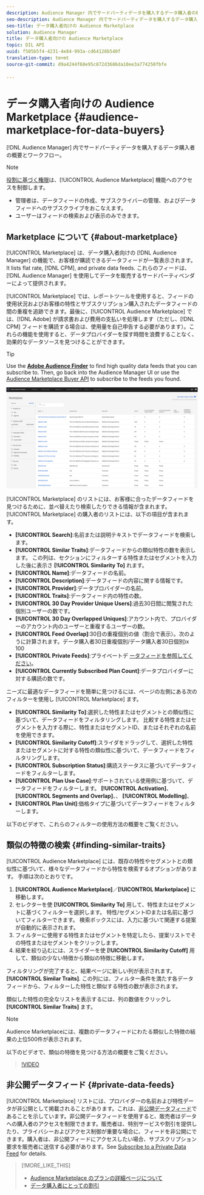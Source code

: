 ```yaml
---
description: Audience Manager 内でサードパーティデータを購入するデータ購入者の概要とワークフロー
seo-description: Audience Manager 内でサードパーティデータを購入するデータ購入者の概要とワークフロー
seo-title: データ購入者向けの Audience Marketplace
solution: Audience Manager
title: データ購入者向けの Audience Marketplace
topic: DIL API
uuid: f505b5f4-4231-4e84-993a-cd64128b540f
translation-type: tm+mt
source-git-commit: d9a4244f68e95c872d3686da10ee3a774250fbfe

---
```



# データ購入者向けの Audience Marketplace {#audience-marketplace-for-data-buyers}

[!DNL Audience Manager] 内でサードパーティデータを購入するデータ購入者の概要とワークフロー。

>[!NOTE]
>[役割に基づく権限](../../../reporting/reports-dashboard.md)は、[!UICONTROL Audience Marketplace] 機能へのアクセスを制御します。
>
>* 管理者は、データフィードの作成、サブスクライバーの管理、およびデータフィードへのサブスクライブをおこなえます。
>* ユーザーはフィードの検索および表示のみできます。


## Marketplace について {#about-marketplace}

<!-- c_marketplace_about.xml -->

[!UICONTROL Marketplace] は、データ購入者向けの [!DNL Audience Manager] の機能で、お客様が購読できるデータフィードが一覧表示されます。It lists flat rate, [!DNL CPM], and private data feeds. これらのフィードは、[!DNL Audience Manager] を使用してデータを販売するサードパーティベンダーによって提供されます。

[!UICONTROL Marketplace] では、レポートツールを使用すると、フィードの使用状況およびお客様の特性とサブスクリプション購入されたデータフィードの間の重複を追跡できます。最後に、[!UICONTROL Audience Marketplace] では、[!DNL Adobe] が請求書および費用の支払いを処理します（ただし、[!DNL CPM] フィードを購読する場合は、使用量を自己申告する必要があります）。これらの機能を使用すると、データプロバイダーを探す時間を浪費することなく、効果的なデータソースを見つけることができます。

>[!TIP]
>
>Use the **[Adobe Audience Finder](https://www.adobe-audience-finder.com/)** to find high quality data feeds that you can subscribe to. Then, go back into the Audience Manager UI or use the [Audience Marketplace Buyer API](https://bank.demdex.com/portal/swagger/index.html#/Audience_Marketplace_Buyer_API) to subscribe to the feeds you found.

![buyer-marketplace-overview](assets/buyer-marketplace-overview.png)

[!UICONTROL Marketplace] のリストには、お客様に合ったデータフィードを見つけるために、並べ替えたり検索したりできる情報が含まれます。[!UICONTROL Marketplace] の購入者のリストには、以下の項目が含まれます。

* **[!UICONTROL Search]**:名前または説明テキストでデータフィードを検索します。
* **[!UICONTROL Similar Traits]**:データフィードからの類似特性の数を表示します。 この列は、セクションにフィルターする特性またはセグメントを入力した後に表示さ **[!UICONTROL Similarity To]** れます。
* **[!UICONTROL Name]**:データフィードの名前。
* **[!UICONTROL Description]**:データフィードの内容に関する情報です。
* **[!UICONTROL Provider]**:データプロバイダーの名前。
* **[!UICONTROL Traits]**:データフィード内の特性の数。
* **[!UICONTROL 30 Day Provider Unique Users]**:過去30日間に閲覧された個別ユーザーの数です。
* **[!UICONTROL 30 Day Overlapped Uniques]**:アカウント内で、プロバイダーのアカウント内のユーザーと重複するユーザーの数。
* **[!UICONTROL Feed Overlap]**:30日の重複個別の値（割合で表示）。次のように計算されます。データ購入者30日重複個別/データ購入者30日個別)x 100
* **[!UICONTROL Private Feeds]**:プライベートデ [ータフィードを参照してください](../../../features/audience-marketplace/marketplace-private-feeds.md)。
* **[!UICONTROL Currently Subscribed Plan Count]**:データプロバイダーに対する購読の数です。

ニーズに最適なデータフィードを簡単に見つけるには、ページの左側にある次のフィルターを使用し [!UICONTROL Marketplace] ます。

* **[!UICONTROL Similarity To]**:選択した特性またはセグメントとの類似性に基づいて、データフィードをフィルタリングします。 比較する特性またはセグメントを入力する際に、特性またはセグメントID、またはそれぞれの名前を使用できます。
* **[!UICONTROL Similarity Cutoff]**:スライダをドラッグして、選択した特性またはセグメントに対する特性の類似性に基づいて、データフィードをフィルタリングします。
* **[!UICONTROL Subscription Status]**:購読ステータスに基づいてデータフィードをフィルターします。
* **[!UICONTROL Plan Use Case]**:サポートされている使用例に基づいて、データフィードをフィルターします。 **[!UICONTROL Activation]**、 **[!UICONTROL Segments and Overlap]**、、 **[!UICONTROL Modelling]**、
* **[!UICONTROL Plan Unit]**:価格タイプに基づいてデータフィードをフィルターします。

以下のビデオで、これらのフィルターの使用方法の概要をご覧ください。

## 類似の特徴の検索 {#finding-similar-traits}

[!UICONTROL Audience Marketplace] には、既存の特性やセグメントとの類似性に基づいて、様々なデータフィードから特性を検索するオプションがあります。 手順は次のとおりです。

1. **[!UICONTROL Audience Marketplace]**／**[!UICONTROL Marketplace]** に移動します。
2. セレクターを使 **[!UICONTROL Similarity To]** 用して、特性またはセグメントに基づくフィルターを選択します。 特性/セグメントIDまたは名前に基づいてフィルターできます。 検索ボックスには、入力に基づいて関連する提案が自動的に表示されます。
3. フィルターに使用する特性またはセグメントを特定したら、提案リストでその特性またはセグメントをクリックします。
4. 結果を絞り込むには、スライダーを使 **[!UICONTROL Similarity Cutoff]** 用して、類似の少ない特徴から類似の特徴に移動します。

フィルタリングが完了すると、結果ページに新しい列が表示されます。 **[!UICONTROL Similar Traits]**. この列には、フィルター条件を満たす各データフィードから、フィルターした特性と類似する特性の数が表示されます。

類似した特性の完全なリストを表示するには、列の数値をクリックし **[!UICONTROL Similar Traits]** ます。

>[!NOTE]
>
> Audience Marketplaceには、複数のデータフィードにわたる類似した特徴の結果の上位500件が表示されます。

以下のビデオで、類似の特徴を見つける方法の概要をご覧ください。

>[!VIDEO](https://video.tv.adobe.com/v/29370/?captions=jpn)


## 非公開データフィード {#private-data-feeds}

[!UICONTROL Marketplace] リストには、プロバイダーの名前および特性データが非公開として掲載されることがあります。これは、[非公開データフィード](../../../features/audience-marketplace/marketplace-private-feeds.md)であることを示しています。非公開データフィードを使用すると、販売者はデータへの購入者のアクセスを制限できます。販売者は、特別サービスや割引を提供したり、プライバシーおよびアクセス制御が重要な場合に、フィードを非公開にできます。購入者は、非公開フィードにアクセスしたい場合、サブスクリプション要求を販売者に送信する必要があります。See [Subscribe to a Private Data Feed](../../../features/audience-marketplace/marketplace-data-buyers/marketplace-manage-subscriptions.md#subscript-private-data-feed) for details.

>[!MORE_LIKE_THIS]
>
>* [Audience Marketplace のプランの詳細ページについて](../../../features/audience-marketplace/marketplace-data-buyers/marketplace-manage-subscriptions.md#marketplace-buyer-details)
>* [データ購入者にとっての割引](../../../features/audience-marketplace/marketplace-data-buyers/marketplace-manage-subscriptions.md#buyer-discount)

